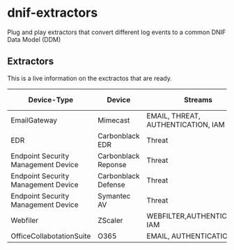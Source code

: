 # dnif-extractors
Plug and play extractors that convert different log events to a common DNIF Data Model (DDM)

## Extractors
This is a live information on the exctractos that are ready.

|Device-Type   			                |	    Device        | Streams                         	  |Extractor Type |
|-----------------------------------|-------------------|-------------------------------------|--------------:|
|EmailGateway  						          |	Mimecast	        |EMAIL, THREAT, AUTHENTICATION, IAM		|Standard       |
|EDR		   						              |Carbonblack EDR    | Threat	                            |Standard       |
|Endpoint Security Management Device|Carbonblack Reponse| Threat								              |Standard       |
|Endpoint Security Management Device|Carbonblack Defense| Threat								              |Standard   		|
|Endpoint Security Management Device|Symantec AV		    | Threat								              |Standard		|
|Webfiler							              |ZScaler			      | WEBFILTER,AUTHENTICATION, IAM		    |Standard			|
|OfficeCollabotationSuite           |O365				        | EMAIL, AUTHENTICATION, IAM				  |Standard		|

<!---|Firewall							              |ZScaler			      | FIREWALL,THREAT,AUTHENTICATION,IAM 	|Custom			| -->
<!---|DNS								                |ZScaler			      | DNS, IAM								            |Custom			| -->

